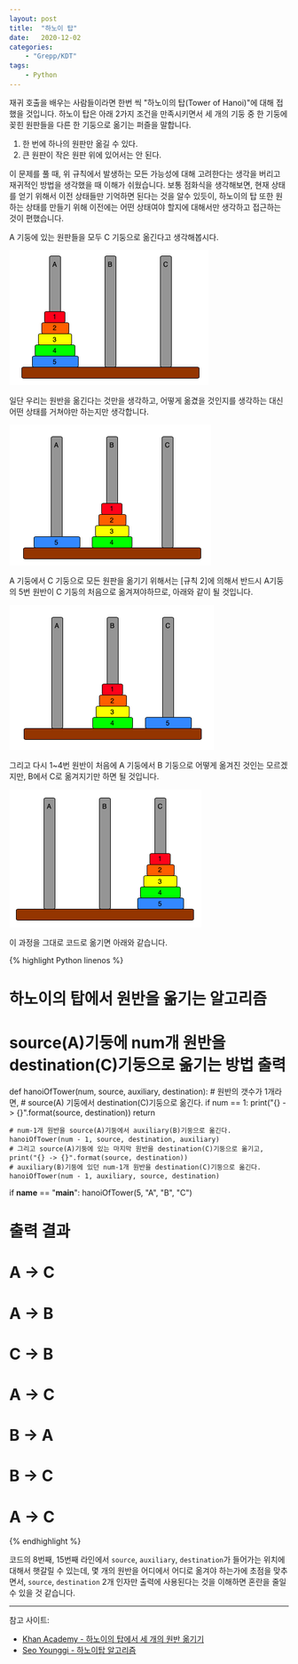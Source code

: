 ```yaml
---
layout: post
title:  "하노이 탑"
date:   2020-12-02
categories:
    - "Grepp/KDT"
tags:
    - Python
---
```


재귀 호출을 배우는 사람들이라면 한번 씩 "하노이의 탑(Tower of Hanoi)"에 대해 접했을 것입니다. 하노이 탑은 아래 2가지 조건을 만족시키면서 세 개의 기둥 중 한 기둥에 꽂힌 원판들을 다른 한 기둥으로 옮기는 퍼즐을 말합니다.

1. 한 번에 하나의 원판만 옮길 수 있다.
2. 큰 원판이 작은 원판 위에 있어서는 안 된다.

이 문제를 풀 때, 위 규칙에서 발생하는 모든 가능성에 대해 고려한다는 생각을 버리고 재귀적인 방법을 생각했을 때 이해가 쉬웠습니다. 보통 점화식을 생각해보면, 현재 상태를 얻기 위해서 이전 상태들만 기억하면 된다는 것을 알수 있듯이, 하노이의 탑 또한 원하는 상태를 만들기 위해 이전에는 어떤 상태여야 할지에 대해서만 생각하고 접근하는 것이 편했습니다.

A 기둥에 있는 원판들을 모두 C 기둥으로 옮긴다고 생각해봅시다.

![hanoi 0](/assets/k-digital-training/hanoi_0.png)

일단 우리는 원반을 옮긴다는 것만을 생각하고, 어떻게 옮겼을 것인지를 생각하는 대신 어떤 상태를 거쳐야만 하는지만 생각합니다.

![hanoi 1](/assets/k-digital-training/hanoi_1.png)

A 기둥에서 C 기둥으로 모든 원판을 옮기기 위해서는 [규칙 2]에 의해서 반드시 A기둥의 5번 원반이 C 기둥의 처음으로 옮겨져야하므로, 아래와 같이 될 것입니다.

![hanoi 2](/assets/k-digital-training/hanoi_2.png)

그리고 다시 1~4번 원반이 처음에 A 기둥에서 B 기둥으로 어떻게 옮겨진 것인는 모르겠지만, B에서 C로 옮겨지기만 하면 될 것입니다.

![hanoi 3](/assets/k-digital-training/hanoi_3.png)

이 과정을 그대로 코드로 옮기면 아래와 같습니다.

{% highlight Python linenos %}

# 하노이의 탑에서 원반을 옮기는 알고리즘
# source(A)기둥에 num개 원반을 destination(C)기둥으로 옮기는 방법 출력
def hanoiOfTower(num, source, auxiliary, destination):
    # 원반의 갯수가 1개라면,
    # source(A) 기둥에서 destination(C)기둥으로 옮긴다.
    if num == 1:
        print("{} -> {}".format(source, destination))
        return
    
    # num-1개 원반을 source(A)기둥에서 auxiliary(B)기둥으로 옮긴다.
    hanoiOfTower(num - 1, source, destination, auxiliary)
    # 그리고 source(A)기둥에 있는 마지막 원반을 destination(C)기둥으로 옮기고, 
    print("{} -> {}".format(source, destination))
    # auxiliary(B)기둥에 있던 num-1개 원반을 destination(C)기둥으로 옮긴다.
    hanoiOfTower(num - 1, auxiliary, source, destination)


if __name__ == "__main__":
    hanoiOfTower(5, "A", "B", "C")

# 출력 결과
# A -> C
# A -> B
# C -> B
# A -> C
# B -> A
# B -> C
# A -> C
{% endhighlight %}

코드의 8번째, 15번째 라인에서 `source`, `auxiliary`, `destination`가 들어가는 위치에 대해서 햇갈릴 수 있는데, 몇 개의 원반을 어디에서 어디로 옮겨야 하는가에 초점을 맞추면서, `source`, `destination` 2개 인자만 출력에 사용된다는 것을 이해하면 혼란을 줄일 수 있을 것 같습니다.


-----


참고 사이트:
- [Khan Academy - 하노이의 탑에서 세 개의 원반 옮기기](https://ko.khanacademy.org/computing/computer-science/algorithms/towers-of-hanoi/e/move-three-disks-in-towers-of-hanoi)
- [Seo Younggi - 하노이탑 알고리즘](https://brunch.co.kr/@younggiseo/139)
